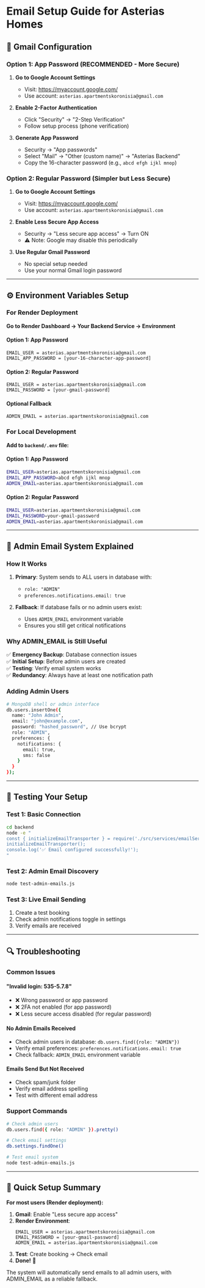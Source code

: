 # Email Setup Guide for Asterias Homes

## 🔧 Gmail Configuration

### Option 1: App Password (RECOMMENDED - More Secure)

1. **Go to Google Account Settings**
   - Visit: https://myaccount.google.com/
   - Use account: `asterias.apartmentskoronisia@gmail.com`

2. **Enable 2-Factor Authentication**
   - Click "Security" → "2-Step Verification"
   - Follow setup process (phone verification)

3. **Generate App Password**
   - Security → "App passwords"
   - Select "Mail" → "Other (custom name)" → "Asterias Backend"
   - Copy the 16-character password (e.g., `abcd efgh ijkl mnop`)

### Option 2: Regular Password (Simpler but Less Secure)

1. **Go to Google Account Settings**
   - Visit: https://myaccount.google.com/
   - Use account: `asterias.apartmentskoronisia@gmail.com`

2. **Enable Less Secure App Access**
   - Security → "Less secure app access" → Turn ON
   - ⚠️ Note: Google may disable this periodically

3. **Use Regular Gmail Password**
   - No special setup needed
   - Use your normal Gmail login password

---

## ⚙️ Environment Variables Setup

### For Render Deployment

**Go to Render Dashboard → Your Backend Service → Environment**

#### Option 1: App Password
```
EMAIL_USER = asterias.apartmentskoronisia@gmail.com
EMAIL_APP_PASSWORD = [your-16-character-app-password]
```

#### Option 2: Regular Password  
```
EMAIL_USER = asterias.apartmentskoronisia@gmail.com
EMAIL_PASSWORD = [your-gmail-password]
```

#### Optional Fallback
```
ADMIN_EMAIL = asterias.apartmentskoronisia@gmail.com
```

### For Local Development

**Add to `backend/.env` file:**

#### Option 1: App Password
```bash
EMAIL_USER=asterias.apartmentskoronisia@gmail.com
EMAIL_APP_PASSWORD=abcd efgh ijkl mnop
ADMIN_EMAIL=asterias.apartmentskoronisia@gmail.com
```

#### Option 2: Regular Password
```bash
EMAIL_USER=asterias.apartmentskoronisia@gmail.com
EMAIL_PASSWORD=your-gmail-password
ADMIN_EMAIL=asterias.apartmentskoronisia@gmail.com
```

---

## 👥 Admin Email System Explained

### How It Works

1. **Primary**: System sends to ALL users in database with:
   - `role: "ADMIN"`
   - `preferences.notifications.email: true`

2. **Fallback**: If database fails or no admin users exist:
   - Uses `ADMIN_EMAIL` environment variable
   - Ensures you still get critical notifications

### Why ADMIN_EMAIL is Still Useful

✅ **Emergency Backup**: Database connection issues  
✅ **Initial Setup**: Before admin users are created  
✅ **Testing**: Verify email system works  
✅ **Redundancy**: Always have at least one notification path  

### Adding Admin Users

```bash
# MongoDB shell or admin interface
db.users.insertOne({
  name: "John Admin",
  email: "john@example.com",
  password: "hashed_password", // Use bcrypt
  role: "ADMIN",
  preferences: {
    notifications: {
      email: true,
      sms: false
    }
  }
});
```

---

## 🧪 Testing Your Setup

### Test 1: Basic Connection
```bash
cd backend
node -e "
const { initializeEmailTransporter } = require('./src/services/emailService');
initializeEmailTransporter();
console.log('✅ Email configured successfully!');
"
```

### Test 2: Admin Email Discovery
```bash
node test-admin-emails.js
```

### Test 3: Live Email Sending
1. Create a test booking
2. Check admin notifications toggle in settings
3. Verify emails are received

---

## 🔍 Troubleshooting

### Common Issues

#### "Invalid login: 535-5.7.8"
- ❌ Wrong password or app password
- ❌ 2FA not enabled (for app password)
- ❌ Less secure access disabled (for regular password)

#### No Admin Emails Received
- Check admin users in database: `db.users.find({role: "ADMIN"})`
- Verify email preferences: `preferences.notifications.email: true`
- Check fallback: `ADMIN_EMAIL` environment variable

#### Emails Send But Not Received
- Check spam/junk folder
- Verify email address spelling
- Test with different email address

### Support Commands

```bash
# Check admin users
db.users.find({ role: "ADMIN" }).pretty()

# Check email settings  
db.settings.findOne()

# Test email system
node test-admin-emails.js
```

---

## 🎯 Quick Setup Summary

**For most users (Render deployment):**

1. **Gmail**: Enable "Less secure app access"
2. **Render Environment**:
   ```
   EMAIL_USER = asterias.apartmentskoronisia@gmail.com
   EMAIL_PASSWORD = [your-gmail-password]
   ADMIN_EMAIL = asterias.apartmentskoronisia@gmail.com
   ```
3. **Test**: Create booking → Check email
4. **Done!** 🎉

The system will automatically send emails to all admin users, with ADMIN_EMAIL as a reliable fallback. 